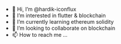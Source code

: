 - 👋 Hi, I’m @hardik-iconflux
- 👀 I’m interested in flutter & blockchain
- 🌱 I’m currently learning ethereum solidity 
- 💞️ I’m looking to collaborate on blockchain
- 📫 How to reach me ...

<!---
hardik-iconflux/hardik-iconflux is a ✨ special ✨ repository because its `README.md` (this file) appears on your GitHub profile.
You can click the Preview link to take a look at your changes.
--->
